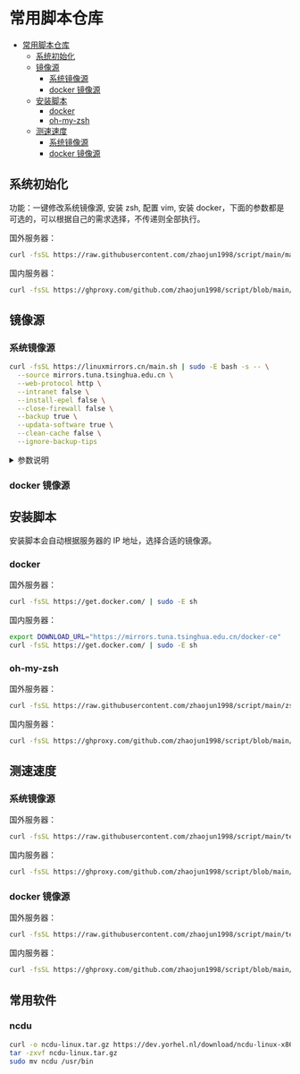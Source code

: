 # 常用脚本仓库

<!--ts-->
* [常用脚本仓库](#常用脚本仓库)
   * [系统初始化](#系统初始化)
   * [镜像源](#镜像源)
      * [系统镜像源](#系统镜像源)
      * [docker 镜像源](#docker-镜像源)
   * [安装脚本](#安装脚本)
      * [docker](#docker)
      * [oh-my-zsh](#oh-my-zsh)
   * [测速速度](#测速速度)
      * [系统镜像源](#系统镜像源-1)
      * [docker 镜像源](#docker-镜像源-1)
<!--te-->

## 系统初始化

功能：一键修改系统镜像源, 安装 zsh, 配置 vim, 安装 docker，下面的参数都是可选的，可以根据自己的需求选择，不传递则全部执行。

国外服务器：
```bash
curl -fsSL https://raw.githubusercontent.com/zhaojun1998/script/main/main.sh | bash -s -- --change-mirror --install-zsh --setup-vim --install-docker
```

国内服务器：
```bash
curl -fsSL https://ghproxy.com/github.com/zhaojun1998/script/blob/main/main.sh | bash -s -- --change-mirror --install-zsh --setup-vim --install-docker
```

## 镜像源

### 系统镜像源

```bash
curl -fsSL https://linuxmirrors.cn/main.sh | sudo -E bash -s -- \
  --source mirrors.tuna.tsinghua.edu.cn \
  --web-protocol http \
  --intranet false \
  --install-epel false \
  --close-firewall false \
  --backup true \
  --updata-software true \
  --clean-cache false \
  --ignore-backup-tips
```

<details><summary>参数说明</summary>
<p>

| 名称                   | 含义                                            | 选项值            |
| ---------------------- | ----------------------------------------------- | ----------------- |
| `--source`             | 指定软件源地址                                  | 地址              |
| `--source-security`    | 指定 debian 的 security 软件源地址              | 地址              |
| `--source-vault`       | 指定 centos/almalinux 的 vault 软件源地址       | 地址              |
| `--branch`             | 指定软件源分支(路径)                            | 分支名            |
| `--branch-security`    | 指定 debian 的 security 软件源分支(路径)        | 分支名            |
| `--branch-vault`       | 指定 centos/almalinux 的 vault 软件源分支(路径) | 分支名            |
| `--abroad`             | 使用海外软件源                                  | 无                |
| `--abroad`             | 使用中国大陆教育网软件源                        | 无                |
| `--web-protocol`       | 指定 WEB 协议                                   | `http` 或 `https` |
| `--intranet`           | 优先使用内网地址                                | `true` 或 `false` |
| `--install-epel`       | 安装 EPEL 附加软件包                            | `true` 或 `false` |
| `--only-epel`          | 仅更换 EPEL 软件源模式                          | 无                |
| `--close-firewall`     | 关闭防火墙                                      | `true` 或 `false` |
| `--backup`             | 备份原有软件源                                  | `true` 或 `false` |
| `--ignore-backup-tips` | 忽略覆盖备份提示（即不覆盖备份）                | 无                |
| `--updata-software`    | 更新软件包                                      | `true` 或 `false` |
| `--clean-cache`        | 清理下载缓存                                    | `true` 或 `false` |
| `--print-diff`         | 打印源文件修改前后差异                          | `true` 或 `false` |
| `--help`               | 查看帮助菜单                                    | 无                |

</p>
</details>

### docker 镜像源

## 安装脚本

安装脚本会自动根据服务器的 IP 地址，选择合适的镜像源。

### docker

国外服务器：
```bash
curl -fsSL https://get.docker.com/ | sudo -E sh
```

国内服务器：
```bash
export DOWNLOAD_URL="https://mirrors.tuna.tsinghua.edu.cn/docker-ce"
curl -fsSL https://get.docker.com/ | sudo -E sh
```

### oh-my-zsh

国外服务器：
```bash
curl -fsSL https://raw.githubusercontent.com/zhaojun1998/script/main/zsh-install.sh | bash
```

国内服务器：
```bash
curl -fsSL https://ghproxy.com/github.com/zhaojun1998/script/blob/main/zsh-install.sh | bash
```

## 测速速度

### 系统镜像源

国外服务器：
```bash
curl -fsSL https://raw.githubusercontent.com/zhaojun1998/script/main/test/docker_hub_speed_test.sh | bash
```

国内服务器：
```bash
curl -fsSL https://ghproxy.com/github.com/zhaojun1998/script/blob/main/test/docker_hub_speed_test.sh | bash
```

### docker 镜像源

国外服务器：
```bash
curl -fsSL https://raw.githubusercontent.com/zhaojun1998/script/main/test/os_repo_speed_test.sh | bash
```

国内服务器：
```bash
curl -fsSL https://ghproxy.com/github.com/zhaojun1998/script/blob/main/test/os_repo_speed_test.sh | bash
```


## 常用软件

### ncdu

```bash
curl -o ncdu-linux.tar.gz https://dev.yorhel.nl/download/ncdu-linux-x86_64-1.16.tar.gz
tar -zxvf ncdu-linux.tar.gz
sudo mv ncdu /usr/bin
```